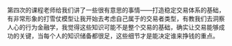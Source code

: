 第四次的课程老师给我们讲了一些很有意思的事情——打造稳定交易体系的基础，有非常形象的打雪仗模型让我开始去考虑自己属于的交易者类型，有教我们去洞察人心的行为金融学，我觉得这些知识可能不是整个交易的基础，确实让交易能够成功的关键，当每个人的知识储备都很足，这些细节才是能决定谁来挣钱的重点。
